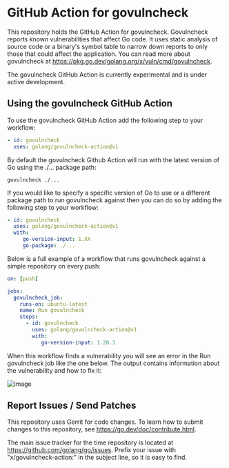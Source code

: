 # GitHub Action for govulncheck

This repository holds the GitHub Action for govulncheck. Govulncheck reports known vulnerabilities that affect Go code. It uses static analysis of source code or a binary's symbol table to narrow down reports to only those that could affect the application. You can read more about govulncheck at https://pkg.go.dev/golang.org/x/vuln/cmd/govulncheck.

The govulncheck GitHub Action is currently experimental and is under active development.

## Using the govulncheck GitHub Action

To use the govulncheck GitHub Action add the following step to your workflow:

```yaml
- id: govulncheck
  uses: golang/govulncheck-action@v1
```

By default the govulncheck Github Action will run with the latest version of Go using the ./... package path:

```govulncheck ./...```

If you would like to specify a specific version of Go to use or a different package path to run govulncheck against then you can do so by adding the following step to your workflow:

```yaml
- id: govulncheck
  uses: golang/govulncheck-action@v1
  with:
     go-version-input: 1.XX
     go-package: ./...
```

Below is a full example of a workflow that runs govulncheck against a simple repository on every push:

```yaml
on: [push]

jobs:
  govulncheck_job:
    runs-on: ubuntu-latest
    name: Run govulncheck
    steps:
      - id: govulncheck
        uses: golang/govulncheck-action@v1
        with:
           go-version-input: 1.20.3
```
When this workflow finds a vulnerability you will see an error in the Run govulncheck job like the one below. The output contains information about the vulnerability and how to fix it:

![image](https://github.com/bkessler-go/prototype-repo/assets/107496148/932a2e5c-730e-4583-90f3-edab3ca06f60)

## Report Issues / Send Patches

This repository uses Gerrit for code changes. To learn how to submit changes to
this repository, see https://go.dev/doc/contribute.html.

The main issue tracker for the time repository is located at
https://github.com/golang/go/issues. Prefix your issue with "x/govulncheck-action:" in the
subject line, so it is easy to find.
